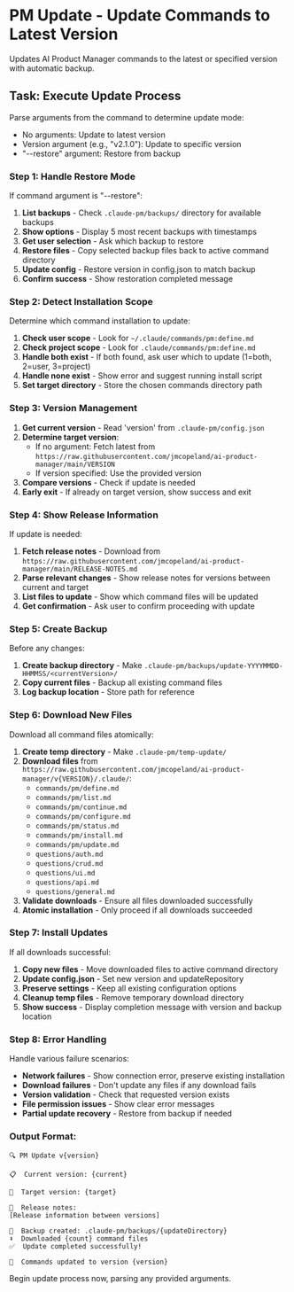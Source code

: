 # PM Update - Update Commands to Latest Version

Updates AI Product Manager commands to the latest or specified version with automatic backup.

## Task: Execute Update Process

Parse arguments from the command to determine update mode:
- No arguments: Update to latest version
- Version argument (e.g., "v2.1.0"): Update to specific version  
- "--restore" argument: Restore from backup

### Step 1: Handle Restore Mode
If command argument is "--restore":
1. **List backups** - Check `.claude-pm/backups/` directory for available backups
2. **Show options** - Display 5 most recent backups with timestamps
3. **Get user selection** - Ask which backup to restore
4. **Restore files** - Copy selected backup files back to active command directory
5. **Update config** - Restore version in config.json to match backup
6. **Confirm success** - Show restoration completed message

### Step 2: Detect Installation Scope
Determine which command installation to update:
1. **Check user scope** - Look for `~/.claude/commands/pm:define.md`
2. **Check project scope** - Look for `.claude/commands/pm:define.md`
3. **Handle both exist** - If both found, ask user which to update (1=both, 2=user, 3=project)
4. **Handle none exist** - Show error and suggest running install script
5. **Set target directory** - Store the chosen commands directory path

### Step 3: Version Management
1. **Get current version** - Read 'version' from `.claude-pm/config.json`
2. **Determine target version**:
   - If no argument: Fetch latest from `https://raw.githubusercontent.com/jmcopeland/ai-product-manager/main/VERSION` 
   - If version specified: Use the provided version
3. **Compare versions** - Check if update is needed
4. **Early exit** - If already on target version, show success and exit

### Step 4: Show Release Information
If update is needed:
1. **Fetch release notes** - Download from `https://raw.githubusercontent.com/jmcopeland/ai-product-manager/main/RELEASE-NOTES.md`
2. **Parse relevant changes** - Show release notes for versions between current and target
3. **List files to update** - Show which command files will be updated
4. **Get confirmation** - Ask user to confirm proceeding with update

### Step 5: Create Backup
Before any changes:
1. **Create backup directory** - Make `.claude-pm/backups/update-YYYYMMDD-HHMMSS/<currentVersion>/`
2. **Copy current files** - Backup all existing command files
3. **Log backup location** - Store path for reference

### Step 6: Download New Files
Download all command files atomically:
1. **Create temp directory** - Make `.claude-pm/temp-update/`
2. **Download files** from `https://raw.githubusercontent.com/jmcopeland/ai-product-manager/v{VERSION}/.claude/`:
   - `commands/pm/define.md`
   - `commands/pm/list.md`
   - `commands/pm/continue.md`
   - `commands/pm/configure.md`
   - `commands/pm/status.md`
   - `commands/pm/install.md`
   - `commands/pm/update.md`
   - `questions/auth.md`
   - `questions/crud.md`
   - `questions/ui.md`
   - `questions/api.md`
   - `questions/general.md`
3. **Validate downloads** - Ensure all files downloaded successfully
4. **Atomic installation** - Only proceed if all downloads succeeded

### Step 7: Install Updates
If all downloads successful:
1. **Copy new files** - Move downloaded files to active command directory
2. **Update config.json** - Set new version and updateRepository
3. **Preserve settings** - Keep all existing configuration options
4. **Cleanup temp files** - Remove temporary download directory
5. **Show success** - Display completion message with version and backup location

### Step 8: Error Handling
Handle various failure scenarios:
- **Network failures** - Show connection error, preserve existing installation
- **Download failures** - Don't update any files if any download fails
- **Version validation** - Check that requested version exists
- **File permission issues** - Show clear error messages
- **Partial update recovery** - Restore from backup if needed

### Output Format:
```
🔍 PM Update v{version}

📋  Current version: {current}

🎯  Target version: {target}

📝  Release notes:
[Release information between versions]

💾  Backup created: .claude-pm/backups/{updateDirectory}
⬇️  Downloaded {count} command files
✅  Update completed successfully!

🔄  Commands updated to version {version}
```

Begin update process now, parsing any provided arguments.